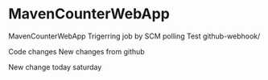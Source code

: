 # MavenCounterWebApp
MavenCounterWebApp
Trigerring job by SCM polling Test
github-webhook/

Code changes
New changes from github

New change today saturday


